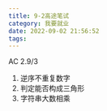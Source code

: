 ```yaml
---
title: 9-2高途笔试
category: 我要就业
date: 2022-09-02 21:56:52
tags:
---
```

AC 2.9/3

1. 逆序不重复数字
2. 判定能否构成三角形
3. 字符串大数相乘
